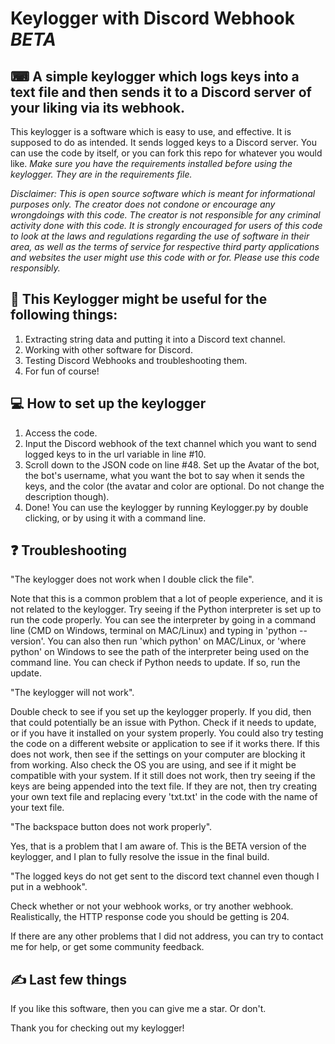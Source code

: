 # Keylogger with Discord Webhook *BETA*

## ⌨ A simple keylogger which logs keys into a text file and then sends it to a Discord server of your liking via its webhook.

This keylogger is a software which is easy to use, and effective. It is supposed to do as intended. It sends logged keys to a Discord server. You can use the code by itself, or you can fork this repo for whatever you would like.
*Make sure you have the requirements installed before using the keylogger. They are in the requirements file.*


*Disclaimer: This is open source software which is meant for informational purposes only. The creator does not condone or encourage any wrongdoings with this code. The creator is not responsible for any criminal activity done with this code.*
*It is strongly encouraged for users of this code to look at the laws and regulations regarding the use of software in their area, as well as the terms of service for respective third party applications and websites the user might use this code with or for.*
*Please use this code responsibly.*

## 👏 This Keylogger might be useful for the following things:

1. Extracting string data and putting it into a Discord text channel.
2. Working with other software for Discord.
3. Testing Discord Webhooks and troubleshooting them.
4. For fun of course!

## 💻 How to set up the keylogger

1. Access the code.
2. Input the Discord webhook of the text channel which you want to send logged keys to in the url variable in line #10.
3. Scroll down to the JSON code on line #48. Set up the Avatar of the bot, the bot's username, what you want the bot to say when it sends the keys, and the color (the avatar and color are optional. Do not change the description though).
4. Done! You can use the keylogger by running Keylogger.py by double clicking, or by using it with a command line.

## ❓ Troubleshooting

"The keylogger does not work when I double click the file".

Note that this is a common problem that a lot of people experience, and it is not related to the keylogger. Try seeing if the Python interpreter is set up to run the code properly. You can see the interpreter by going in a command 
line (CMD on Windows, terminal on MAC/Linux) and typing in 'python --version'. You can also then run 'which python' on MAC/Linux, or 'where python' on Windows to see the path of the interpreter being used on the command line. You can check if Python needs
to update. If so, run the update.


"The keylogger will not work".

Double check to see if you set up the keylogger properly. If you did, then that could potentially be an issue with Python. Check if it needs to update, or if you have it installed on your system properly. You could also try testing the code on a different website
or application to see if it works there. If this does not work, then see if the settings on your computer are blocking it from working. Also check the OS you are using, and see if it might be compatible with your system. If it still does not work, then
try seeing if the keys are being appended into the text file. If they are not, then try creating your own text file and replacing every 'txt.txt' in the code with the name of your text file.


"The backspace button does not work properly".

Yes, that is a problem that I am aware of. This is the BETA version of the keylogger, and I plan to fully resolve the issue in the final build.


"The logged keys do not get sent to the discord text channel even though I put in a webhook".

Check whether or not your webhook works, or try another webhook. Realistically, the HTTP response code you should be getting is 204. 



If there are any other problems that I did not address, you can try to contact me for help, or get some community feedback.

## ✍ Last few things

If you like this software, then you can give me a star. Or don't.

Thank you for checking out my keylogger!

